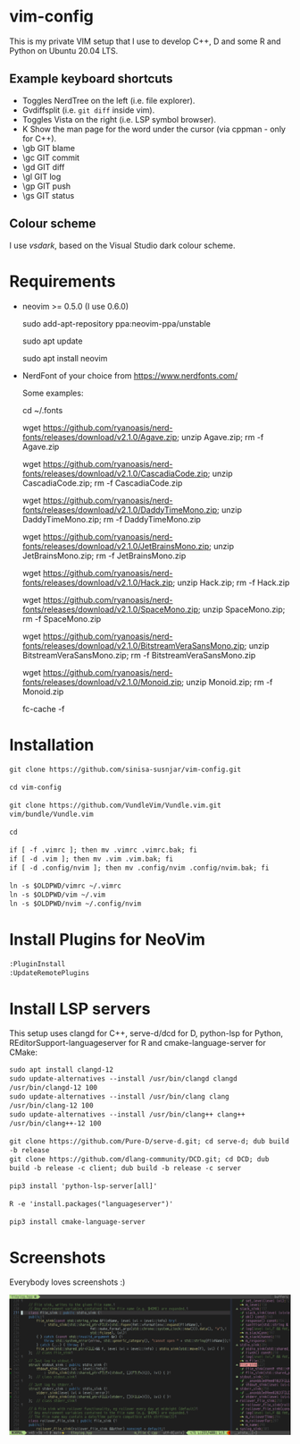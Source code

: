 # vim-config

This is my private VIM setup that I use to develop C++, D and some R and Python on Ubuntu 20.04 LTS.

## Example keyboard shortcuts

* <F1> Toggles NerdTree on the left (i.e. file explorer).
* <F2> Gvdiffsplit (i.e. `git diff` inside vim).
* <F12> Toggles Vista on the right (i.e. LSP symbol browser).
* K Show the man page for the word under the cursor (via cppman - only for C++).
* \gb GIT blame
* \gc GIT commit
* \gd GIT diff
* \gl GIT log
* \gp GIT push
* \gs GIT status

## Colour scheme

I use _vsdark_, based on the Visual Studio dark colour scheme.

# Requirements

* neovim >= 0.5.0 (I use 0.6.0)

    sudo add-apt-repository ppa:neovim-ppa/unstable

    sudo apt update

    sudo apt install neovim

* NerdFont of your choice from https://www.nerdfonts.com/

    Some examples:

    cd ~/.fonts

    wget https://github.com/ryanoasis/nerd-fonts/releases/download/v2.1.0/Agave.zip; unzip Agave.zip; rm -f Agave.zip

    wget https://github.com/ryanoasis/nerd-fonts/releases/download/v2.1.0/CascadiaCode.zip; unzip CascadiaCode.zip; rm -f CascadiaCode.zip

    wget https://github.com/ryanoasis/nerd-fonts/releases/download/v2.1.0/DaddyTimeMono.zip; unzip DaddyTimeMono.zip; rm -f DaddyTimeMono.zip

    wget https://github.com/ryanoasis/nerd-fonts/releases/download/v2.1.0/JetBrainsMono.zip; unzip JetBrainsMono.zip; rm -f JetBrainsMono.zip

    wget https://github.com/ryanoasis/nerd-fonts/releases/download/v2.1.0/Hack.zip; unzip Hack.zip; rm -f Hack.zip

    wget https://github.com/ryanoasis/nerd-fonts/releases/download/v2.1.0/SpaceMono.zip; unzip SpaceMono.zip; rm -f SpaceMono.zip

    wget https://github.com/ryanoasis/nerd-fonts/releases/download/v2.1.0/BitstreamVeraSansMono.zip; unzip BitstreamVeraSansMono.zip; rm -f BitstreamVeraSansMono.zip

    wget https://github.com/ryanoasis/nerd-fonts/releases/download/v2.1.0/Monoid.zip; unzip Monoid.zip; rm -f Monoid.zip

    fc-cache -f

# Installation

    git clone https://github.com/sinisa-susnjar/vim-config.git

    cd vim-config

    git clone https://github.com/VundleVim/Vundle.vim.git vim/bundle/Vundle.vim

    cd

    if [ -f .vimrc ]; then mv .vimrc .vimrc.bak; fi
    if [ -d .vim ]; then mv .vim .vim.bak; fi
    if [ -d .config/nvim ]; then mv .config/nvim .config/nvim.bak; fi

    ln -s $OLDPWD/vimrc ~/.vimrc
    ln -s $OLDPWD/vim ~/.vim
    ln -s $OLDPWD/nvim ~/.config/nvim

# Install Plugins for NeoVim

    :PluginInstall
    :UpdateRemotePlugins

# Install LSP servers

This setup uses clangd for C++, serve-d/dcd for D, python-lsp for Python,
REditorSupport-languageserver for R and cmake-language-server for CMake:

    sudo apt install clangd-12
    sudo update-alternatives --install /usr/bin/clangd clangd /usr/bin/clangd-12 100
    sudo update-alternatives --install /usr/bin/clang clang /usr/bin/clang-12 100
    sudo update-alternatives --install /usr/bin/clang++ clang++ /usr/bin/clang++-12 100

    git clone https://github.com/Pure-D/serve-d.git; cd serve-d; dub build -b release
    git clone https://github.com/dlang-community/DCD.git; cd DCD; dub build -b release -c client; dub build -b release -c server

    pip3 install 'python-lsp-server[all]'

    R -e 'install.packages("languageserver")'

	pip3 install cmake-language-server

# Screenshots

Everybody loves screenshots :)

![C++ with Vista explorer](screenshots/cpp-with-vista-explorer.png)
